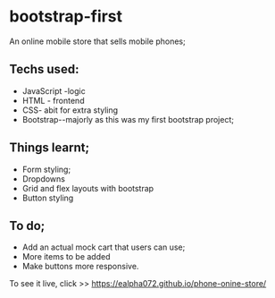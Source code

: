 # bootstrap-first
An online mobile store that sells mobile phones;

## Techs used:
* JavaScript -logic
* HTML - frontend
* CSS- abit for extra styling
* Bootstrap--majorly as this was my first bootstrap project;

## Things learnt;
* Form styling;
* Dropdowns 
* Grid and flex layouts with bootstrap
* Button styling

## To do;
* Add an actual mock cart that users can use;
* More items to be added
* Make buttons more responsive.

To see it live, click >> https://ealpha072.github.io/phone-onine-store/
